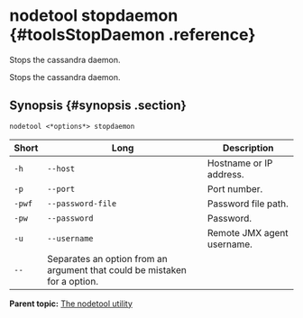 # nodetool stopdaemon {#toolsStopDaemon .reference}

Stops the cassandra daemon.

Stops the cassandra daemon.

## Synopsis {#synopsis .section}

```language-bash
nodetool <*options*> stopdaemon
```

|Short|Long|Description|
|-----|----|-----------|
|`-h`|`--host`|Hostname or IP address.|
|`-p`|`--port`|Port number.|
|`-pwf`|`--password-file`|Password file path.|
|`-pw`|`--password`|Password.|
|`-u`|`--username`|Remote JMX agent username.|
|`--`|Separates an option from an argument that could be mistaken for a option.|

**Parent topic:** [The nodetool utility](../../cassandra/tools/toolsNodetool.md)

